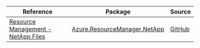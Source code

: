 | Reference | Package | Source |
|---|---|---|
|[Resource Management - NetApp Files](resourcemanager.netapp-readme.md)|[Azure.ResourceManager.NetApp](https://www.nuget.org/packages/Azure.ResourceManager.NetApp)|[GitHub](https://github.com/Azure/azure-sdk-for-net/blob/main/sdk/netapp/Azure.ResourceManager.NetApp)|
